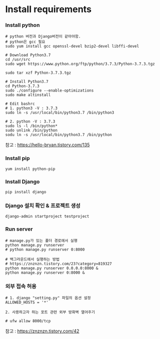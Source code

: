 # Install requirements
### Install python
```
# python 버전과 Django버전이 같아야함.  
# python은 gcc 필요  
sudo yum install gcc openssl-devel bzip2-devel libffi-devel  
  
# Download Python3.7  
cd /usr/src  
sudo wget https://www.python.org/ftp/python/3.7.3/Python-3.7.3.tgz  
  
sudo tar xzf Python-3.7.3.tgz  
  
# Install Python3.7 
cd Python-3.7.3  
sudo ./configure --enable-optimizations  
sudo make altinstall  
  
# Edit bashrc  
# 1. python3 -V : 3.7.3  
sudo ln -s /usr/local/bin/python3.7 /bin/python3  

# 2. python -V : 3.7.3  
sudo ls -l /bin/python*  
sudo unlink /bin/python  
sodu ln -s /usr/local/bin/python3.7 /bin/python  
```
참고 : https://hello-bryan.tistory.com/135
  
  
### Install pip
```
yum install python-pip
```
  
### Install Django 
```
pip install django  
```
  
### Django 설치 확인 & 프로젝트 생성
```
django-admin startproject testproject
```
  
### Run server
```
# manage.py가 있는 폴더 경로에서 실행 
python manage.py runserver
# python manage.py runserver 0:8000  
  
# 백그라운드에서 실행하는 방법  
# https://znznzn.tistory.com/23?category=819327  
python manage.py runserver 0.0.0.0:8000 &  
python manage.py runserver 0:8000 &  
```
  
### 외부 접속 허용
```
# 1. django "setting.py" 파일의 옵션 설정  
ALLOWED_HOSTS = '*'  
  
2. 사용하고자 하는 포트 관련 외부 방화벽 열어주기

# ufw allow 8000/tcp
```
  

참고 : https://znznzn.tistory.com/42
